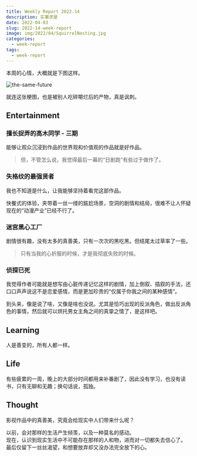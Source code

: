 ```yaml
---
title: Weekly Report 2022.14
description: 实事求是
date: 2022-04-03
slug: 2022-14-week-report
image: img/2022/04/SquirrelNesting.jpg
categories:
  - week-report
tags:
  - week-report
---
```


本周的心情，大概就是下图这样。

![the-same-future](img/2022/04/no-future.jpg)

就连这张梗图，也是被别人吃碎嚼烂后的产物，真是讽刺。

## Entertainment

### 擅长捉弄的高木同学 - 三期

能够让观众沉浸到作品的世界观和价值观的作品就是好作品。

> 但，不管怎么说，我觉得最后一幕的“日剧跑”有些过于做作了。

### 失格纹的最强贤者

我也不知道是什么，让我能够坚持着看完这部作品。

快餐式的体验，夹带着一丝一缕的尴尬场景，空洞的剧情和结局，很难不让人怀疑现在的“动漫产业”已经不行了。

### 迷宫黑心工厂

剧情很有趣，没有太多的真善美，只有一次次的黑吃黑。但结尾太过草率了一些。

> 只有当我的心折服的时候，才是我彻底失败的时候。

### 侦探已死

我觉得作者可能就是想写由心脏传递记忆这样的剧情，加上倒叙、插叙的手法，还口口声声说这不是恋爱感情，而是更加珍贵的“仅属于你我之间的某种感情”。

到头来，像是说了啥，又像是啥也没说。尤其是恰巧出现的反派角色，做出反派角色的事情，然后就可以烘托男女主角之间的真挚之情了，是这样吧。

## Learning

人是善变的，所有人都一样。

## Life

有些疲累的一周，晚上的大部分时间都用来补番剧了，因此没有学习，也没有读书，只有无聊和无趣；换句话说，孤独。

## Thought

影视作品中的真善美，究竟会给现实中人们带来什么呢？

以前，会对那样的生活产生倾羡，以及一种莫名的感动。  
现在，认识到现实生活中不可能存在那样的人和物，进而对一切都失去信心了。  
最后仅留下一丝丝渴望，和想要放弃却又没办法完全放下的心。
